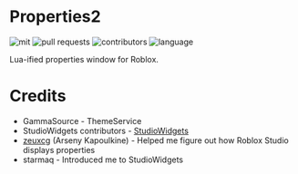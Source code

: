 # Properties2
![mit](https://img.shields.io/github/license/MrSprinkleToes/Properties2?color=b) ![pull requests](https://img.shields.io/github/issues-pr/MrSprinkleToes/Properties2) ![contributors](https://img.shields.io/github/contributors/MrSprinkleToes/Properties2) ![language](https://img.shields.io/github/languages/top/MrSprinkleToes/Properties2)

Lua-ified properties window for Roblox.

# Credits
- GammaSource - ThemeService
- StudioWidgets contributors - [StudioWidgets](https://github.com/Roblox/StudioWidgets)
- [zeuxcg](https://twitter.com/zeuxcg) (Arseny Kapoulkine) - Helped me figure out how Roblox Studio displays properties
- starmaq - Introduced me to StudioWidgets
